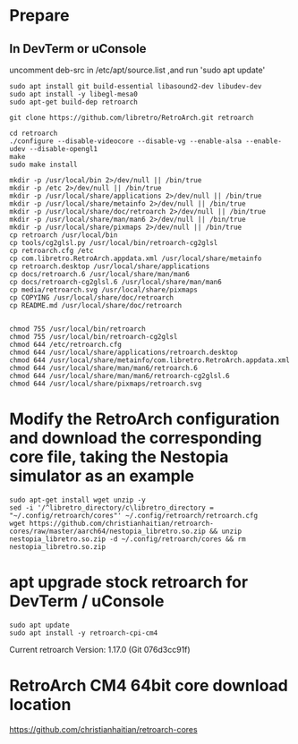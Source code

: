 # Prepare

## In DevTerm or uConsole

uncomment deb-src in /etc/apt/source.list ,and run 'sudo apt update'

```
sudo apt install git build-essential libasound2-dev libudev-dev
sudo apt install -y libegl-mesa0
sudo apt-get build-dep retroarch
```

```
git clone https://github.com/libretro/RetroArch.git retroarch 
```

```
cd retroarch
./configure --disable-videocore --disable-vg --enable-alsa --enable-udev --disable-opengl1
make
sudo make install
```

```
mkdir -p /usr/local/bin 2>/dev/null || /bin/true
mkdir -p /etc 2>/dev/null || /bin/true
mkdir -p /usr/local/share/applications 2>/dev/null || /bin/true
mkdir -p /usr/local/share/metainfo 2>/dev/null || /bin/true
mkdir -p /usr/local/share/doc/retroarch 2>/dev/null || /bin/true
mkdir -p /usr/local/share/man/man6 2>/dev/null || /bin/true
mkdir -p /usr/local/share/pixmaps 2>/dev/null || /bin/true
cp retroarch /usr/local/bin
cp tools/cg2glsl.py /usr/local/bin/retroarch-cg2glsl
cp retroarch.cfg /etc
cp com.libretro.RetroArch.appdata.xml /usr/local/share/metainfo
cp retroarch.desktop /usr/local/share/applications
cp docs/retroarch.6 /usr/local/share/man/man6
cp docs/retroarch-cg2glsl.6 /usr/local/share/man/man6
cp media/retroarch.svg /usr/local/share/pixmaps
cp COPYING /usr/local/share/doc/retroarch
cp README.md /usr/local/share/doc/retroarch


chmod 755 /usr/local/bin/retroarch
chmod 755 /usr/local/bin/retroarch-cg2glsl
chmod 644 /etc/retroarch.cfg
chmod 644 /usr/local/share/applications/retroarch.desktop
chmod 644 /usr/local/share/metainfo/com.libretro.RetroArch.appdata.xml
chmod 644 /usr/local/share/man/man6/retroarch.6
chmod 644 /usr/local/share/man/man6/retroarch-cg2glsl.6
chmod 644 /usr/local/share/pixmaps/retroarch.svg

```

# Modify the RetroArch configuration and download the corresponding core file, taking the Nestopia simulator as an example
```
sudo apt-get install wget unzip -y 
sed -i '/^libretro_directory/c\libretro_directory = "~/.config/retroarch/cores"' ~/.config/retroarch/retroarch.cfg
wget https://github.com/christianhaitian/retroarch-cores/raw/master/aarch64/nestopia_libretro.so.zip && unzip nestopia_libretro.so.zip -d ~/.config/retroarch/cores && rm nestopia_libretro.so.zip 
```

# apt upgrade stock retroarch for DevTerm / uConsole
```
sudo apt update 
sudo apt install -y retroarch-cpi-cm4
```
Current retroarch
Version: 1.17.0 (Git 076d3cc91f)

# RetroArch CM4 64bit core download location

https://github.com/christianhaitian/retroarch-cores
